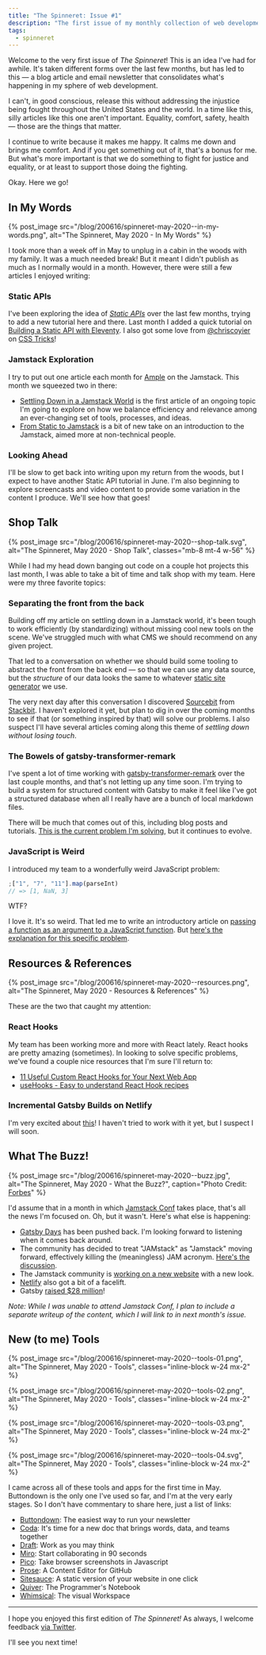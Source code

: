 ```yaml
---
title: "The Spinneret: Issue #1"
description: "The first issue of my monthly collection of web development topics, ideas, tools, and references, along with some commentary."
tags:
  - spinneret
---
```


Welcome to the very first issue of _The Spinneret_! This is an idea I've had for awhile. It's taken different forms over the last few months, but has led to this — a blog article and email newsletter that consolidates what's happening in my sphere of web development.

I can't, in good conscious, release this without addressing the injustice being fought throughout the United States and the world. In a time like this, silly articles like this one aren't important. Equality, comfort, safety, health — those are the things that matter.

I continue to write because it makes me happy. It calms me down and brings me comfort. And if you get something out of it, that's a bonus for me. But what's more important is that we do something to fight for justice and equality, or at least to support those doing the fighting.

Okay. Here we go!

## In My Words

{% post_image
    src="/blog/200616/spinneret-may-2020--in-my-words.png",
    alt="The Spinneret, May 2020 - In My Words" %}

I took more than a week off in May to unplug in a cabin in the woods with my family. It was a much needed break! But it meant I didn't publish as much as I normally would in a month. However, there were still a few articles I enjoyed writing:

### Static APIs

I've been exploring the idea of [_Static APIs_](https://cobwwweb.com/lets-talk-about-static-apis) over the last few months, trying to add a new tutorial here and there. Last month I added a quick tutorial on [Building a Static API with Eleventy](https://cobwwweb.com/building-static-api-eleventy). I also got some love from [@chriscoyier](https://twitter.com/chriscoyier) on [CSS Tricks](https://css-tricks.com/wtf-is-a-static-api/)!

### Jamstack Exploration

I try to put out one article each month for [Ample](https://www.helloample.com/blog-categories/jamstack) on the Jamstack. This month we squeezed two in there:

- [Settling Down in a Jamstack World](https://www.helloample.com/blog/settling-down-in-a-jamstack-world) is the first article of an ongoing topic I'm going to explore on how we balance efficiency and relevance among an ever-changing set of tools, processes, and ideas.
- [From Static to Jamstack](https://www.helloample.com/blog/from-static-to-jamstack) is a bit of new take on an introduction to the Jamstack, aimed more at non-technical people.

### Looking Ahead

I'll be slow to get back into writing upon my return from the woods, but I expect to have another Static API tutorial in June. I'm also beginning to explore screencasts and video content to provide some variation in the content I produce. We'll see how that goes!

## Shop Talk

{% post_image
    src="/blog/200616/spinneret-may-2020--shop-talk.svg",
    alt="The Spinneret, May 2020 - Shop Talk",
    classes="mb-8 mt-4 w-56" %}

While I had my head down banging out code on a couple hot projects this last month, I was able to take a bit of time and talk shop with my team. Here were my three favorite topics:

### Separating the front from the back

Building off my article on settling down in a Jamstack world, it's been tough to work efficiently (by standardizing) without missing cool new tools on the scene. We've struggled much with what CMS we should recommend on any given project.

That led to a conversation on whether we should build some tooling to abstract the front from the back end — so that we can use any data source, but the _structure_ of our data looks the same to whatever [static site generator](https://www.staticgen.com/) we use.

The very next day after this conversation I discovered [Sourcebit](https://github.com/stackbithq/sourcebit) from [Stackbit](https://www.stackbit.com/). I haven't explored it yet, but plan to dig in over the coming months to see if that (or something inspired by that) will solve our problems. I also suspect I'll have several articles coming along this theme of _settling down without losing touch_.

### The Bowels of gatsby-transformer-remark

I've spent a lot of time working with [gatsby-transformer-remark](https://github.com/gatsbyjs/gatsby/tree/master/packages/gatsby-transformer-remark) over the last couple months, and that's not letting up any time soon. I'm trying to build a system for structured content with Gatsby to make it feel like I've got a structured database when all I really have are a bunch of local markdown files.

There will be much that comes out of this, including blog posts and tutorials. [This is the current problem I'm solving](https://spectrum.chat/gatsby-js/general/how-to-build-graphql-types-on-top-of-gatsby-transformer-remark~33ea4f0b-2f97-4fdb-a887-0cc6420e1960), but it continues to evolve.

### JavaScript is Weird

I introduced my team to a wonderfully weird JavaScript problem:

```js
;["1", "7", "11"].map(parseInt)
// => [1, NaN, 3]
```

WTF?

I love it. It's so weird. That led me to write an introductory article on [passing a function as an argument to a JavaScript function](https://cobwwweb.com/pass-func-as-arg-javascript). But [here's the explanation for this specific problem](https://medium.com/dailyjs/parseint-mystery-7c4368ef7b21).

## Resources & References

{% post_image
    src="/blog/200616/spinneret-may-2020--resources.png",
    alt="The Spinneret, May 2020 - Resources & References" %}

These are the two that caught my attention:

### React Hooks

My team has been working more and more with React lately. React hooks are pretty amazing (sometimes). In looking to solve specific problems, we've found a couple nice resources that I'm sure I'll return to:

- [11 Useful Custom React Hooks for Your Next Web App](https://blog.bitsrc.io/11-useful-custom-react-hooks-for-your-next-app-c66307cf0f0c)
- [useHooks - Easy to understand React Hook recipes](https://usehooks.com/)

### Incremental Gatsby Builds on Netlify

I'm very excited about [this](https://www.netlify.com/blog/2020/04/23/enable-gatsby-incremental-builds-on-netlify/)! I haven't tried to work with it yet, but I suspect I will soon.

## What The Buzz!

{% post_image
    src="/blog/200616/spinneret-may-2020--buzz.jpg",
    alt="The Spinneret, May 2020 - What the Buzz?",
    caption="Photo Credit: [Forbes](https://www.forbes.com/sites/davidjeans/2020/05/27/gatsby-website-building-startup-backed-by-index-ventures-raises-28-million/)" %}

I'd assume that in a month in which [Jamstack Conf](https://jamstackconf.com/) takes place, that's all the news I'm focused on. Oh, but it wasn't. Here's what else is happening:

- [Gatsby Days](https://www.gatsbyjs.com/resources/gatsby-days/) has been pushed back. I'm looking forward to listening when it comes back around.
- The community has decided to treat "JAMstack" as "Jamstack" moving forward, effectively killing the (meaningless) JAM acronym. [Here's the discussion](https://github.com/jamstack/jamstack.org/issues/279#issuecomment-607896059).
- The Jamstack community is [working on a new website](https://next--jamstack-site.netlify.app/) with a new look.
- [Netlify](https://www.netlify.com/) also got a bit of a facelift.
- Gatsby [raised \$28 million](https://www.forbes.com/sites/davidjeans/2020/05/27/gatsby-website-building-startup-backed-by-index-ventures-raises-28-million/#7aaede57f3e0)!

_Note: While I was unable to attend Jamstack Conf, I plan to include a separate writeup of the content, which I will link to in next month's issue._

## New (to me) Tools

<div class="flex items-center justify-center override-body-constraint mt-4 my-6">

{% post_image
    src="/blog/200616/spinneret-may-2020--tools-01.png",
    alt="The Spinneret, May 2020 - Tools",
    classes="inline-block w-24 mx-2" %}

{% post_image
    src="/blog/200616/spinneret-may-2020--tools-02.png",
    alt="The Spinneret, May 2020 - Tools",
    classes="inline-block w-24 mx-2" %}

{% post_image
    src="/blog/200616/spinneret-may-2020--tools-03.png",
    alt="The Spinneret, May 2020 - Tools",
    classes="inline-block w-24 mx-2" %}

{% post_image
    src="/blog/200616/spinneret-may-2020--tools-04.svg",
    alt="The Spinneret, May 2020 - Tools",
    classes="inline-block w-24 mx-2" %}

</div>

I came across all of these tools and apps for the first time in May. Buttondown is the only one I've used so far, and I'm at the very early stages. So I don't have commentary to share here, just a list of links:

- [Buttondown](https://buttondown.email/): The easiest way to run your newsletter
- [Coda](https://coda.io/welcome): It's time for a new doc that brings words, data, and teams together
- [Draft](https://draft.io/): Work as you may think
- [Miro](https://miro.com/features/): Start collaborating in 90 seconds
- [Pico](https://github.com/nikersify/pico): Take browser screenshots in Javascript
- [Prose](http://prose.io/): A Content Editor for GitHub
- [Sitesauce](https://sitesauce.app/): A static version of your website in one click
- [Quiver](https://happenapps.com/): The Programmer's Notebook
- [Whimsical](https://whimsical.com/flowcharts): The visual Workspace

---

I hope you enjoyed this first edition of _The Spinneret!_ As always, I welcome feedback [via Twitter](https://twitter.com/seancdavis29).

I'll see you next time!
